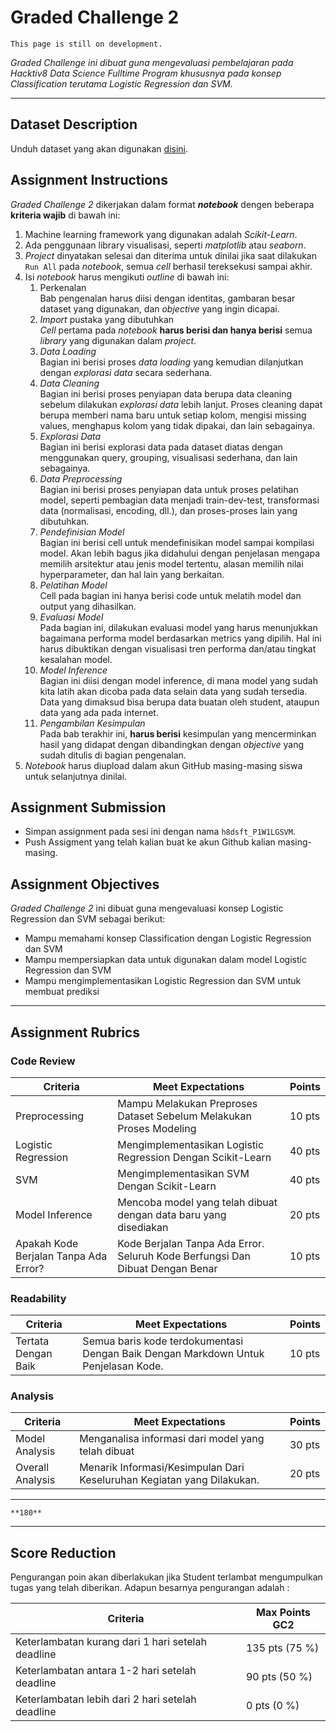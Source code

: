 # Graded Challenge 2

```{attention}
This page is still on development.
```

_Graded Challenge ini dibuat guna mengevaluasi pembelajaran pada Hacktiv8 Data Science Fulltime Program khususnya pada konsep Classification terutama Logistic Regression dan SVM._

---

## Dataset Description

Unduh dataset yang akan digunakan [disini](https://www.kaggle.com/jsphyg/weather-dataset-rattle-package).

## Assignment Instructions

*Graded Challenge 2* dikerjakan dalam format ***notebook*** dengen beberapa **kriteria wajib** di bawah ini:

1. Machine learning framework yang digunakan adalah *Scikit-Learn*.
2. Ada penggunaan library visualisasi, seperti *matplotlib* atau *seaborn*.
3. *Project* dinyatakan selesai dan diterima untuk dinilai jika saat dilakukan `Run All` pada *notebook*, semua *cell* berhasil tereksekusi sampai akhir.
4. Isi *notebook* harus mengikuti *outline* di bawah ini:
   1. Perkenalan\
   Bab pengenalan harus diisi dengan identitas, gambaran besar dataset yang digunakan, dan *objective* yang ingin dicapai.
   1. *Import* pustaka yang dibutuhkan\
   *Cell* pertama pada *notebook* **harus berisi dan hanya berisi** semua *library* yang digunakan dalam *project*.
   1. *Data Loading*\
   Bagian ini berisi proses *data loading* yang kemudian dilanjutkan dengan *explorasi data* secara sederhana.
   1. *Data Cleaning*\
   Bagian ini berisi proses penyiapan data berupa data cleaning sebelum dilakukan *explorasi data* lebih lanjut. Proses cleaning dapat berupa memberi nama baru untuk setiap kolom, mengisi missing values, menghapus kolom yang tidak dipakai, dan lain sebagainya.
   1. *Explorasi Data*\
   Bagian ini berisi explorasi data pada dataset diatas dengan menggunakan query, grouping, visualisasi sederhana, dan lain sebagainya.
   1. *Data Preprocessing*\
   Bagian ini berisi proses penyiapan data untuk proses pelatihan model, seperti pembagian data menjadi train-dev-test, transformasi data (normalisasi, encoding, dll.), dan proses-proses lain yang dibutuhkan.
   1. *Pendefinisian Model*\
   Bagian ini berisi cell untuk mendefinisikan model sampai kompilasi model. Akan lebih bagus jika didahului dengan penjelasan mengapa memilih arsitektur atau jenis model tertentu, alasan memilih nilai hyperparameter, dan hal lain yang berkaitan.
   1. *Pelatihan Model*\
   Cell pada bagian ini hanya berisi code untuk melatih model dan output yang dihasilkan.
   1. *Evaluasi Model*\
   Pada bagian ini, dilakukan evaluasi model yang harus menunjukkan bagaimana performa model berdasarkan metrics yang dipilih. Hal ini harus dibuktikan dengan visualisasi tren performa dan/atau tingkat kesalahan model.
   1. *Model Inference*\
   Bagian ini diisi dengan model inference, di mana model yang sudah kita latih akan dicoba pada data selain data yang sudah tersedia. Data yang dimaksud bisa berupa data buatan oleh student, ataupun data yang ada pada internet.
   1. *Pengambilan Kesimpulan*\
   Pada bab terakhir ini, **harus berisi** kesimpulan yang mencerminkan hasil yang didapat dengan dibandingkan dengan *objective* yang sudah ditulis di bagian pengenalan.
5. *Notebook* harus diupload dalam akun GitHub masing-masing siswa untuk selanjutnya dinilai.

## Assignment Submission

- Simpan assignment pada sesi ini dengan nama `h8dsft_P1W1LGSVM`.
- Push Assigment yang telah kalian buat ke akun Github kalian masing-masing.

## Assignment Objectives

*Graded Challenge 2* ini dibuat guna mengevaluasi konsep Logistic Regression dan SVM sebagai berikut:

- Mampu memahami konsep Classification dengan Logistic Regression dan SVM
- Mampu mempersiapkan data untuk digunakan dalam model Logistic Regression dan SVM
- Mampu mengimplementasikan Logistic Regression dan SVM untuk membuat prediksi

---

## Assignment Rubrics

### Code Review

| Criteria | Meet Expectations | Points |
| --- | --- | --- |
| Preprocessing | Mampu Melakukan Preproses Dataset Sebelum Melakukan Proses Modeling | 10 pts |
| Logistic Regression | Mengimplementasikan Logistic Regression Dengan Scikit-Learn | 40 pts |
| SVM | Mengimplementasikan SVM Dengan Scikit-Learn | 40 pts |
| Model Inference | Mencoba model yang telah dibuat dengan data baru yang disediakan | 20 pts |
| Apakah Kode Berjalan Tanpa Ada Error? | Kode Berjalan Tanpa Ada Error. Seluruh Kode Berfungsi Dan Dibuat Dengan Benar | 10 pts |

### Readability

|Criteria|Meet Expectations|Points|
|--- |--- |--- |
|Tertata Dengan Baik|Semua baris kode terdokumentasi Dengan Baik Dengan Markdown Untuk Penjelasan Kode.| 10 pts |

### Analysis

|Criteria|Meet Expectations|Points|
|--- |--- |--- |
|Model Analysis| Menganalisa informasi dari model yang telah dibuat| 30 pts |
|Overall Analysis|Menarik Informasi/Kesimpulan Dari Keseluruhan Kegiatan yang Dilakukan.| 20 pts |

---

```{admonition} Total Points
**180**
```

---

## Score Reduction

Pengurangan poin akan diberlakukan jika Student terlambat mengumpulkan tugas yang telah diberikan. Adapun besarnya pengurangan adalah : 

| Criteria | Max Points GC2 |
| --- | --- |
| Keterlambatan kurang dari 1 hari setelah deadline | 135 pts (75 %) |
| Keterlambatan antara 1-2 hari setelah deadline | 90 pts (50 %) |
| Keterlambatan lebih dari 2 hari setelah deadline | 0 pts (0 %) |
